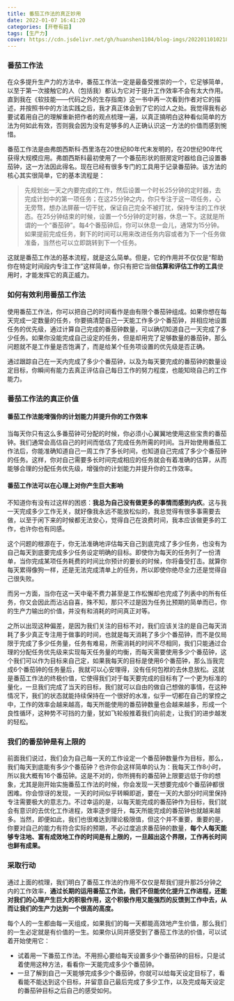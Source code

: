 ```yaml
---
title: 番茄工作法的真正妙用
date: 2022-01-07 16:41:20
categories: [开卷有益]
tags: [生产力]
cover: https://cdn.jsdelivr.net/gh/huanshen1104/blog-imgs/202201101021899.webp
---
```


### 番茄工作法
在众多提升生产力的方法中，番茄工作法一定是最备受推崇的一个，它足够简单，以至于第一次接触它的人（包括我）都认为它对于提升工作效率不会有太大作用。直到我在《软技能——代码之外的生存指南》这一书中再一次看到作者对它的描述，并按照书中的方法实践之后，我才真正体会到了它的过人之处。我觉得我有必要试着用自己的理解重新把作者的观点梳理一遍，以真正搞明白这种看似简单的方法为何如此有效，否则我会因为没有足够多的人正确认识这一方法的价值而感到惋惜。

番茄工作法是由弗朗西斯科·西里洛在20世纪80年代末发明的，在20世纪90年代获得大规模应用。弗朗西斯科最初使用了一个番茄形状的厨房定时器给自己设置番茄钟，这一方法因此得名。现在已经有很多专门的工具用于记录番茄钟。该方法的核心其实很简单，它的基本流程是：
> 先规划出一天之内要完成的工作，然后设置一个时长25分钟的定时器，去完成计划中的第一项任务；在这25分钟之内，你只专注于这一项任务，心无旁骛，想办法屏蔽一切干扰，保证自己完全不被打扰，保持专注的工作状态。在25分钟结束的时候，设置一个5分钟的定时器，休息一下。这就是所谓的一个“番茄钟”。每4个番茄钟后，你可以休息一会儿，通常为15分钟。如果提前完成任务，剩下的时间可以用来改进任务内容或者为下一个任务做准备，当然也可以立即跳转到下一个任务。

这就是番茄工作法的基本流程，就是这么简单。但是，它的作用并不仅仅是“帮助你在特定时间段内专注工作”这样简单，你只有把它当做**估算和评估工作的工具**使用时，才能发挥它的真正威力。

### 如何有效利用番茄工作法

使用番茄工作法，你可以把自己的时间看作是由有限个番茄钟组成。如果你想在每天完成一定数量的任务，你要搞清楚自己一天能工作多少个番茄钟，并相应地设置任务的优先级，通过计算自己完成的番茄钟数量，可以确切知道自己一天完成了多少任务。如果你没能完成自己设定的任务，但是却用完了足够数量的番茄钟，那么问题就不是工作量是否饱满了，而是给某个任务项设置的优先级是否正确。

通过跟踪自己在一天内完成了多少个番茄钟，以及为每天要完成的番茄钟的数量设定目标，你瞬间有能力去真正评估自己每日工作的努力程度，也能知晓自己的工作能力。

### 番茄工作法的真正价值

#### 番茄工作法能增强你的计划能力并提升你的工作效率

当每天你只有这么多番茄钟可分配的时候，你必须小心翼翼地使用这些宝贵的番茄钟。我们通常会高估自己的时间而低估了完成任务所需的时间。当开始使用番茄工作法后，你能准确知道自己一周工作了多长时间，也知道自己完成了多少个番茄钟的任务。这样，你对自己需要多长时间完成相应的任务就会有着准确的估算，从而能够合理的分配任务优先级，增强你的计划能力并提升你的工作效率。

#### 番茄工作法可以在心理上对你产生巨大影响

不知道你有没有过这样的困惑：**我总为自己没有做更多的事情而感到内疚**。这与我一天完成多少工作无关，就好像我永远不能放松似的，我总觉得有很多事需要去做，以至于闲下来的时候都无法安心，觉得自己在浪费时间，我本应该做更多的工作，也许你也有同感。

这个问题的根源在于，你无法准确地评估每天自己到底完成了多少任务，也没有为自己每天到底要完成多少任务设定明确的目标。即使你为每天的任务列了一份清单，当你完成某项任务耗费的时间比你预计的要长的时候，你将备受打击。就算你每天累得像狗一样，还是无法完成清单上的任务，所以即使你绝尽全力还是觉得自己很失败。

而另一方面，当你在这一天中毫不费力甚至是工作松懈却也完成了列表中的所有任务，你又会因此而沾沾自喜，殊不知，那只不过是因为任务比预期的简单而已，你的生产力输出的价值，并没有和消耗的时间真正对等。

之所以出现这种偏差，是因为我们关注的目标不对，我们应该关注的是自己每天消耗了多少真正专注用于做事的时间，也就是每天消耗了多少个番茄钟，而不是仅局限于完成了多少任务量，任务有难易，所需消耗的时间不尽相同，我们只能通过合理的分配任务优先级来实现每天任务量的均衡，而每天需要使用多少个番茄钟，这个我们可以作为目标来自己定，如果我每天的目标是使用6个番茄钟，那么当我完成6个番茄钟的任务量后，我就可以心安理得，没有任何包袱的去休息放松。这就是番茄工作法的终极价值，它使得我们对于每天要完成的目标有了一个更为标准的量化，一旦我们完成了当天的目标，我们就可以自由的做自己想做的事情，在这种情况下，我们的状态就能持续保持在一个很好的水准，似乎一切都在自己的掌控之中，工作的效率会越来越高，每天所能使用的番茄钟数量也会越来越多，形成一个良性循环，这种势不可挡的力量，犹如飞轮般推着我们向前走，让我们的进步越发的轻松。

### 我们的番茄钟是有上限的
前面我们说过，我们会为自己每一天的工作设定一个番茄钟数量作为目标，那么，我们每天到底能有多少个番茄钟？也许你会这样简单的认为：我每天工作8小时，所以我大概有16个番茄钟。这是不对的，你所拥有的番茄钟上限要远低于你的想象，尤其是刚开始实施番茄工作法的时候，你会发现一天想要完成6个番茄钟都很困难。你会惊讶的发现，一天的时间似乎转瞬即逝，要在一天的大部分时间里保持专注需要极大的意志力。不过幸运的是，以每天能完成的番茄钟作为目标，我们就会有意识的去优化工作进程，效率逐步提升，每天所能完成的番茄钟也就越来越多。当然，即便如此，我们也很难达到理论极限值，但这个并不重要，重要的是，你要对自己的能力有符合实际的预期，不必过度追求番茄钟的数量，**每个人每天能够专注地、富有成效地工作的时间是有上限的，一旦超出这个界限，工作再长时间也鲜有成果。**

### 采取行动
通过上面的梳理，我们明白了番茄工作法的作用不仅仅是帮我们提升那25分钟之内的工作效率，**通过长期的运用番茄工作法，我们不但能优化提升工作进程，还能对我们的心理产生巨大的积极作用，这个积极作用又能强烈的反馈到工作中去，从而让我们的生产力达到一个很高的高度。**

每个人的一生都由每一天组成，如果我们的每一天都能高效地产生价值，那么我们的一生必定就是有价值的一生。如果你认同并感受到了番茄工作法的价值，可以试着开始使用它：
- 试着用一下番茄工作法。不用担心要给每天设置多少个番茄钟的目标，只是试着使用这种方法，看看你一天能完成多少个番茄钟。
- 一旦了解到自己一天能够完成多少个番茄钟，你就可以给每天设定目标了，看看能不能达到这个目标，并留意自己最后完成了多少工作，以及完成每天设定的番茄钟目标之后自己的感受如何。
